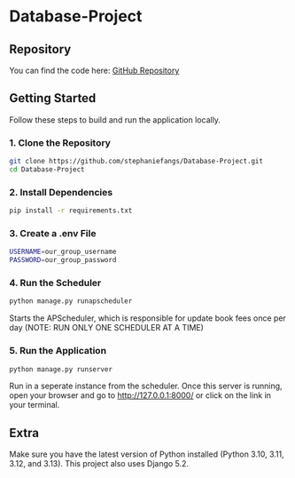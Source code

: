 # Database-Project

## Repository

You can find the code here: [GitHub Repository](https://github.com/stephaniefangs/Database-Project)

## Getting Started

Follow these steps to build and run the application locally.

### 1. Clone the Repository

```bash
git clone https://github.com/stephaniefangs/Database-Project.git
cd Database-Project
```

### 2. Install Dependencies

```bash
pip install -r requirements.txt
```

### 3. Create a .env File

```bash
USERNAME=our_group_username
PASSWORD=our_group_password
```

### 4. Run the Scheduler

```bash
python manage.py runapscheduler
```

Starts the APScheduler, which is responsible for update book fees once per day (NOTE: RUN ONLY ONE SCHEDULER AT A TIME)

### 5. Run the Application

```bash
python manage.py runserver
```

Run in a seperate instance from the scheduler.
Once this server is running, open your browser and go to http://127.0.0.1:8000/ or click on the link in your terminal. 

## Extra

Make sure you have the latest version of Python installed (Python 3.10, 3.11, 3.12, and 3.13). This project also uses Django 5.2.

